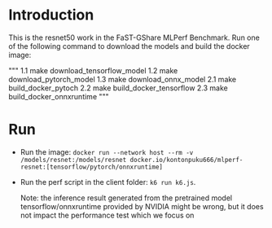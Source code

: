 # Introduction
This is the resnet50 work in the FaST-GShare MLPerf Benchmark. Run one of the following command to download the models and build the docker image: 

""" 
1.1 make download_tensorflow_model 
1.2 make download_pytorch_model 
1.3 make download_onnx_model 
2.1 make build_docker_pytoch 
2.2 make build_docker_tensorflow 
2.3 make build_docker_onnxruntime 
"""

# Run
- Run the image: `docker run --network host --rm -v /models/resnet:/models/resnet docker.io/kontonpuku666/mlperf-resnet:[tensorflow/pytorch/onnxruntime]`
- Run the perf script in the client folder: `k6 run k6.js`.

  Note: the inference result generated from the pretrained model tensorflow/onnxruntime provided by NVIDIA might be wrong, but it does not impact the performance test which we focus on
